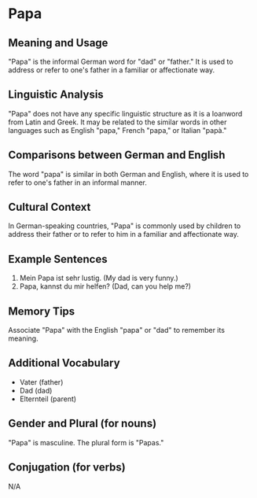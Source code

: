 # Papa
## Meaning and Usage
"Papa" is the informal German word for "dad" or "father." It is used to address or refer to one's father in a familiar or affectionate way.

## Linguistic Analysis
"Papa" does not have any specific linguistic structure as it is a loanword from Latin and Greek. It may be related to the similar words in other languages such as English "papa," French "papa," or Italian "papà."

## Comparisons between German and English
The word "papa" is similar in both German and English, where it is used to refer to one's father in an informal manner.

## Cultural Context
In German-speaking countries, "Papa" is commonly used by children to address their father or to refer to him in a familiar and affectionate way.

## Example Sentences
1. Mein Papa ist sehr lustig. (My dad is very funny.)
2. Papa, kannst du mir helfen? (Dad, can you help me?)

## Memory Tips
Associate "Papa" with the English "papa" or "dad" to remember its meaning.

## Additional Vocabulary
- Vater (father)
- Dad (dad)
- Elternteil (parent)

## Gender and Plural (for nouns)
"Papa" is masculine. The plural form is "Papas."

## Conjugation (for verbs)
N/A